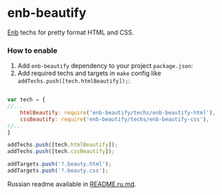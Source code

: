 enb-beautify
============

[Enb](http://github.com/enb-make/enb) techs for pretty format HTML and CSS.

### How to enable

1. Add `enb-beautify` dependency to your project `package.json`:
2. Add required techs and targets in `make` config like `addTechs.push([tech.htmlBeautify]);`:

```js

var tech = {
//...
    htmlBeautify: require('enb-beautify/techs/enb-beautify-html'),
    cssBeautify: require('enb-beautify/techs/enb-beautify-css'),
//...
}

addTechs.push([tech.htmlBeautify]);
addTechs.push([tech.cssBeautify]);

addTargets.push('?.beauty.html');
addTargets.push('?.beauty.css');

```

Russian readme available in [README.ru.md](README.ru.md).